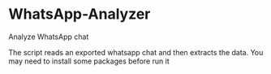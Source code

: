 # WhatsApp-Analyzer
Analyze WhatsApp chat

The script reads an exported whatsapp chat and then extracts the data. You may need to install some packages before run it
